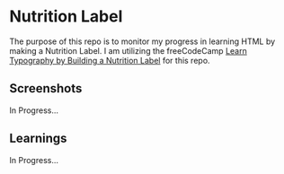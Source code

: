 # Nutrition Label
The purpose of this repo is to monitor my progress in learning HTML by making a Nutrition Label. I am utilizing the freeCodeCamp [Learn Typography by Building a Nutrition Label](https://www.freecodecamp.org/learn/2022/responsive-web-design/#learn-typography-by-building-a-nutrition-label) for this repo.

## Screenshots
In Progress...

## Learnings
In Progress...